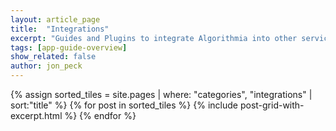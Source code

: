 ```yaml
---
layout: article_page
title:  "Integrations"
excerpt: "Guides and Plugins to integrate Algorithmia into other services/apps"
tags: [app-guide-overview]
show_related: false
author: jon_peck
---
```


<div class="row lang-tile-container">
{% assign sorted_tiles = site.pages | where: "categories", "integrations" | sort:"title" %}
{% for post in sorted_tiles %}
  {% include post-grid-with-excerpt.html %}
{% endfor %}
</div>

